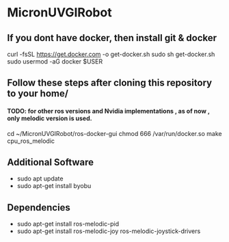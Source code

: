 # MicronUVGIRobot
## If you dont have docker, then install git & docker 
curl -fsSL https://get.docker.com -o get-docker.sh
sudo sh get-docker.sh
sudo usermod -aG docker $USER

## Follow these steps after cloning this repository to your home/ 
#### TODO: for other ros versions and Nvidia implementations , as of now , only melodic version is used. 
cd ~/MicronUVGIRobot/ros-docker-gui 
chmod 666 /var/run/docker.so
make cpu_ros_melodic


## Additional Software 
- sudo apt update
- sudo apt-get install byobu


## Dependencies
- sudo apt-get install ros-melodic-pid
- sudo apt-get install ros-melodic-joy ros-melodic-joystick-drivers


